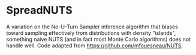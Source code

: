 # SpreadNUTS
A variation on the No-U-Turn Sampler inference algorithm that biases toward sampling effectively from distributions with density "islands", something naive NUTS (and in fact most Monte Carlo algorithms) does not handle well. Code adapted from https://github.com/mfouesneau/NUTS.
